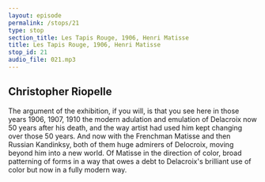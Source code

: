 ```yaml
---
layout: episode
permalink: /stops/21
type: stop
section_title: Les Tapis Rouge, 1906, Henri Matisse
title: Les Tapis Rouge, 1906, Henri Matisse
stop_id: 21
audio_file: 021.mp3
---
```


## Christopher Riopelle

The argument of the exhibition, if you will, is that you see here in those years 1906, 1907, 1910 the modern adulation and emulation of Delacroix now 50 years after his death, and the way artist had used him kept changing over those 50 years.  And now with the Frenchman Matisse and then Russian Kandinksy, both of them huge admirers of Delocroix, moving beyond him into a new world. Of Matisse in the direction of color, broad patterning of forms in a way that owes a debt to Delacroix's brilliant use of color but now in a fully modern way.
